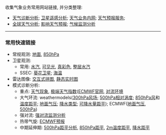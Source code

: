 收集气象业务常用网站链接, 并分类整理:

* [天气诊断分析](https://github.com/NMC-DAVE/dk_met_web_links/blob/master/天气诊断分析.md); [卫星遥感分析](https://github.com/NMC-DAVE/dk_met_web_links/blob/master/卫星遥感分析.md); [天气业务内网](https://github.com/NMC-DAVE/dk_met_web_links/blob/master/天气业务内网.md); [天气预报服务](https://github.com/NMC-DAVE/dk_met_web_links/blob/master/天气预报服务.md);
* [全球天气分析](https://github.com/NMC-DAVE/dk_met_web_links/blob/master/国外天气分析.md); [影响天气预报](https://github.com/NMC-DAVE/dk_met_web_links/blob/master/影响天气预报.md); [气候监测分析](https://github.com/NMC-DAVE/dk_met_web_links/blob/master/气候监测分析.md)
----
### 常用快速链接
* 常规观测: [地面](http://www.nmc.gov.cn/publish/observations/china/dm/weatherchart-h000.htm), [850hPa](http://www.nmc.gov.cn/publish/observations/china/dm/weatherchart-h850.htm)
* 卫星观测:
  * 常用: [水汽](https://meteologix.com/cn/satellite/satellite-water-vapor-10min.html), [可见光](https://meteologix.com/cn/satellite/china/satellite-hd-10min.html), [真彩色](http://rammb-slider.cira.colostate.edu/?sat=himawari&sec=full_disk&x=4978&y=5012&z=2&im=24&ts=6&st=0&et=0&speed=130&motion=loop&map=1&lat=1&p%5B0%5D=16&opacity%5B0%5D=1&hidden%5B0%5D=0&slider=-1&hide_controls=0&mouse_draw=0&s=rammb-slider), [整层水汽](http://tropic.ssec.wisc.edu/real-time/mtpw2/product.php?color_type=tpw_nrl_colors&prod=wpac&timespan=24hrs&anim=html5)
  * SSEC: [葵花卫星](https://re.ssec.wisc.edu/?products=himawari08-rgb,HIMAWARI-B10,HIMAWARI-B09,HIMAWARI-B08&timeproduct=HIMAWARI-B08&center=35,100&zoom=5&timespan=12t&labels=lines); [海温](https://re.ssec.wisc.edu/?products=NESDIS-SST&center=20,125&zoom=5&timespan=12t&labels=lines)
* 雷达图像: [交互式拼图](http://idata.cma/radar3/), [静态实时图](http://www.nmc.gov.cn/publish/radar/chinaall.html)
* 模式诊断分析:
  * 重点: [天气现象](https://meteologix.com/cn/model-charts/euro/china/significant-weather.html), [极端天气指数](http://10.28.49.118/repository/entry/show/NMC+Ensemble+Products/Products/Extreme+Weather/EFI%E7%BB%BC%E5%90%88%E5%9B%BE%28%E4%B8%AD%E5%9B%BD%E5%8C%BA%E5%9F%9F%29?entryid=fa9df179-3401-485f-963d-ed81d2655447)([ECMWF官网](https://www.ecmwf.int/en/forecasts/charts/catalogue/medium-multi-efi?facets=Range,Medium%20(15%20days)%3BType,Forecasts%3BProduct%20type,Extreme%20forecast%20index&projection=classical_eastern_asia), [对流环境](https://meteologix.com/cn/model-charts/euro/china/thunderstorm-composite.html)
  * 大气环流: weathermodels([300hPa风场](https://weathermodels.com/index.php?r=site%2Fmodels&mode=animator&set=9-km%20ECMWF%20Global%20Pressure&area=Asia%20Siberia&param=300%20hPa%20Wind&offset=0); [500hPa相对涡度](https://weathermodels.com/index.php?r=site%2Fmodels&mode=animator&set=9-km%20ECMWF%20Global%20Pressure&area=Asia%20Siberia&param=500%20hPa%20Rel%20Vorticity&offset=0); [850hPa风](https://weathermodels.com/index.php?r=site%2Fmodels&mode=animator&set=9-km%20ECMWF%20Global%20Pressure&area=Asia%20Siberia&param=850%20hPa%20Wind&offset=0)和[温度距平](https://weathermodels.com/index.php?r=site%2Fmodels&mode=animator&set=9-km%20ECMWF%20Global%20Pressure&area=Asia%20Siberia&param=850%20hPa%20Temp%20Anom&offset=0); [地面气压](https://weathermodels.com/index.php?r=site%2Fmodels&mode=animator&set=9-km%20ECMWF%20Global%20Pressure&area=Asia%20Siberia&param=MSLP&offset=0); [降水类型](https://weathermodels.com/index.php?r=site%2Fmodels&mode=animator&set=9-km%20ECMWF%20Global%20Pressure&area=Asia%20Siberia&param=Precip%20Type%20%26%20MSLP&offset=0); [可降水量距平](https://weathermodels.com/index.php?r=site%2Fmodels&mode=animator&set=9-km%20ECMWF%20Global%20Pressure&area=China&param=PWAT%20Norm%20Anomaly&offset=0)); ECMWF([地面气压](https://www.ecmwf.int/en/forecasts/charts/catalogue/medium-mslp-wind850?facets=undefined&projection=classical_eastern_asia), [500hPa](https://www.ecmwf.int/en/forecasts/charts/catalogue/medium-z500-t850-public?facets=undefined&projection=classical_eastern_asia))
  * 强对流: [强对流监测分析](http://10.20.67.111/#)
  * 热带气旋: [ECMWF预报](https://www.ecmwf.int/en/forecasts/charts/tcyclone/)
  * 中期延伸期: [500hPa距平分析](https://weathermodels.com/index.php?r=site%2Fmodels&mode=animator&set=14-km%20EPS%2046-DAYS&area=Asia&param=5-day%20Avg%20500Z%20Anom&offset=0), [850hPa距平](https://weathermodels.com/index.php?r=site%2Fmodels&mode=animator&set=14-km%20EPS%2046-DAYS&area=Asia&param=5-day%20Avg%20850T%20Anom&offset=0), [2m温度距平](https://weathermodels.com/index.php?r=site%2Fmodels&mode=animator&set=14-km%20EPS%2046-DAYS&area=Asia&param=5-day%20Avg%20T2M%20Anom&offset=0), [降水距平](https://weathermodels.com/index.php?r=site%2Fmodels&mode=animator&set=14-km%20EPS%2046-DAYS&area=Asia&param=Total%20Precip%20Anomaly&offset=0)
